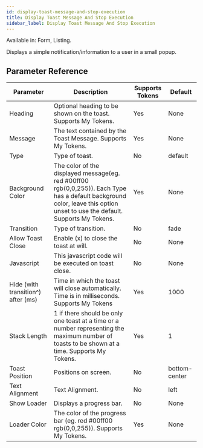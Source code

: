 ```yaml
---
id: display-toast-message-and-stop-execution
title: Display Toast Message And Stop Execution
sidebar_label: Display Toast Message And Stop Execution
---
```


Available in: Form, Listing.


Displays a simple notification/information to a user in a small popup.

## Parameter Reference
| Parameter | Description | Supports Tokens | Default |
| -- | -- | -- | -- |
| Heading | Optional heading to be shown on the toast. Supports My Tokens. | Yes | None |
| Message | The text contained by the Toast Message. Supports My Tokens. | Yes | None |
| Type | Type of toast. | No | default |
| Background Color | The color of the displayed message(eg. red #00ff00 rgb(0,0,255)). Each Type has a default background color, leave this option unset to use the default. Supports My Tokens. | Yes | None |
| Transition | Type of transition. | No | fade |
| Allow Toast Close | Enable (x) to close the toast at will. | No | None |
| Javascript | This javascript code will be executed on toast close. | No | None |
| Hide (with transition^) after (ms) | Time in which the toast will close automatically. Time is in milliseconds. Supports My Tokens | Yes | 1000 |
| Stack Length | 1 if there should be only one toast at a time or a number representing the maximum number of toasts to be shown at a time. Supports My Tokens. | Yes | 1 |
| Toast Position | Positions on screen. | No | bottom-center |
| Text Alignment | Text Alignment. | No | left |
| Show Loader | Displays a progress bar. | No | None |
| Loader Color | The color of the progress bar (eg. red #00ff00 rgb(0,0,255)). Supports My Tokens. | Yes | None |
